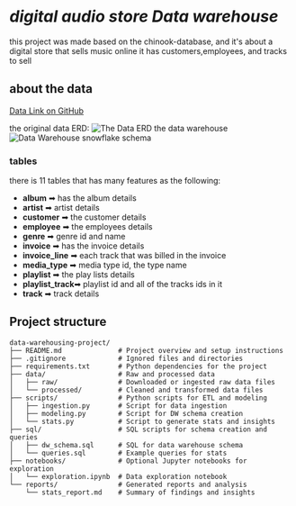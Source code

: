 # ***digital audio store Data warehouse***

this project was made based on the chinook-database, and it's about a digital store that sells music online
it has customers,employees, and tracks to sell

## about the data

[Data Link on GitHub](https://github.com/lerocha/chinook-database)

the original data ERD:
![The Data ERD](https://github.com/user-attachments/assets/97cfcdb2-00da-4fa0-a6ec-358bb13b17f0)
the data warehouse
![Data Warehouse snowflake schema](https://github.com/user-attachments/assets/762307a3-4ef8-447d-bb81-e8df669686ab)

### tables

there is 11 tables that has many features as the following:

- **album**         ➡ has the album details
- **artist**        ➡ artist details
- **customer**      ➡ the customer details
- **employee**      ➡ the employees details
- **genre**         ➡ genre id and name
- **invoice**       ➡ has the invoice details
- **invoice_line**  ➡ each track that was billed in the invoice
- **media_type**    ➡ media type id, the type name
- **playlist**      ➡ the play lists details
- **playlist_track**➡ playlist id and all of the tracks ids in it
- **track**         ➡ track details

## Project structure

```plaintext
data-warehousing-project/
├── README.md              # Project overview and setup instructions
├── .gitignore             # Ignored files and directories
├── requirements.txt       # Python dependencies for the project
├── data/                  # Raw and processed data
│   ├── raw/               # Downloaded or ingested raw data files
│   └── processed/         # Cleaned and transformed data files
├── scripts/               # Python scripts for ETL and modeling
│   ├── ingestion.py       # Script for data ingestion
│   ├── modeling.py        # Script for DW schema creation
│   └── stats.py           # Script to generate stats and insights
├── sql/                   # SQL scripts for schema creation and queries
│   ├── dw_schema.sql      # SQL for data warehouse schema
│   └── queries.sql        # Example queries for stats
├── notebooks/             # Optional Jupyter notebooks for exploration
│   └── exploration.ipynb  # Data exploration notebook
└── reports/               # Generated reports and analysis
    └── stats_report.md    # Summary of findings and insights
```
